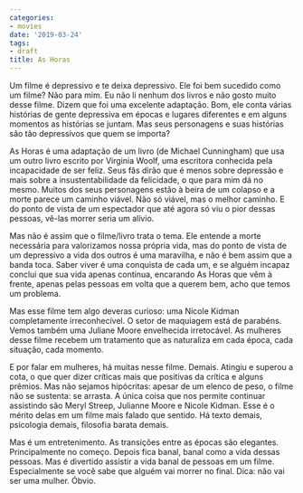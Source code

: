 ```yaml
---
categories:
- movies
date: '2019-03-24'
tags:
- draft
title: As Horas
---
```


Um filme é depressivo e te deixa depressivo. Ele foi bem sucedido como um filme? Não para mim. Eu não li nenhum dos livros e não gosto muito desse filme. Dizem que foi uma excelente adaptação. Bom, ele conta várias histórias de gente depressiva em épocas e lugares diferentes e em alguns momentos as histórias se juntam. Mas seus personagens e suas histórias são tão depressivos que quem se importa?

As Horas é uma adaptação de um livro (de Michael Cunningham) que usa um outro livro escrito por Virginia Woolf, uma escritora conhecida pela incapacidade de ser feliz. Seus fãs dirão que é menos sobre depressão e mais sobre a insustentabilidade da felicidade, o que para mim dá no mesmo. Muitos dos seus personagens estão à beira de um colapso e a morte parece um caminho viável. Não só viável, mas o melhor caminho. E do ponto de vista de um espectador que até agora só viu o pior dessas pessoas, vê-las morrer seria um alívio.

Mas não é assim que o filme/livro trata o tema. Ele entende a morte necessária para valorizamos nossa própria vida, mas do ponto de vista de um depressivo a vida dos outros é uma maravilha, e não é bem assim que a banda toca. Saber viver é uma conquista de cada um, e se alguém incapaz conclui que sua vida apenas continua, encarando As Horas que vêm à frente, apenas pelas pessoas em volta que a querem bem, acho que temos um problema.

Mas esse filme tem algo deveras curioso: uma Nicole Kidman completamente irreconhecível. O setor de maquiagem está de parabéns. Vemos também uma Juliane Moore envelhecida irretocável. As mulheres desse filme recebem um tratamento que as naturaliza em cada época, cada situação, cada momento.

E por falar em mulheres, há muitas nesse filme. Demais. Atingiu e superou a cota, o que quer dizer críticas mais que positivas da crítica e alguns prêmios. Mas não sejamos hipócritas: apesar de um elenco de peso, o filme não se sustenta: se arrasta. A única coisa que nos permite continuar assistindo são Meryl Streep, Julianne Moore e Nicole Kidman. Esse é o mérito delas em um filme mais falado que sentido. Há texto demais, psicologia demais, filosofia barata demais.

Mas é um entretenimento. As transições entre as épocas são elegantes. Principalmente no começo. Depois fica banal, banal como a vida dessas pessoas. Mas é divertido assistir a vida banal de pessoas em um filme. Especialmente se você sabe que alguém vai morrer no final. Dica: não vai ser uma mulher. Óbvio.